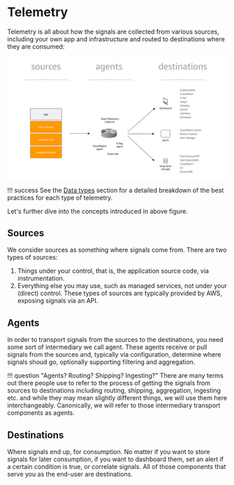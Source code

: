 # Telemetry

Telemetry is all about how the signals are collected from various sources,
including your own app and infrastructure and routed to destinations where
they are consumed:

![telemetry concept](images/telemetry.png)

!!! success
    See the [Data types](../signals/logs) section for a detailed breakdown of the best practices for each type of telemetry.

Let's further dive into the concepts introduced in above figure.

## Sources

We consider sources as something where signals come from. There are two types of sources:

1. Things under your control, that is, the application source code, via instrumentation.
1. Everything else you may use, such as managed services, not under your (direct) control.
   These types of sources are typically provided by AWS, exposing signals via an API.

## Agents

In order to transport signals from the sources to the destinations, you need
some sort of intermediary we call agent. These agents receive or pull signals 
from the sources and, typically via configuration, determine where signals 
shoud go, optionally supporting filtering and aggregation.

!!! question "Agents? Routing? Shipping? Ingesting?"
    There are many terms out there people use to refer to the process of
    getting the signals from sources to destinations including routing,
    shipping, aggregation, ingesting etc. and while they may mean slightly 
    different things, we will use them here interchangeably. Canonically, 
	we will refer to those intermediary transport components as agents.

## Destinations

Where signals end up, for consumption. No matter if you want to store signals
for later consumption, if you want to dashboard them, set an alert if a certain
condition is true, or correlate signals. All of those components that serve
you as the end-user are destinations.
